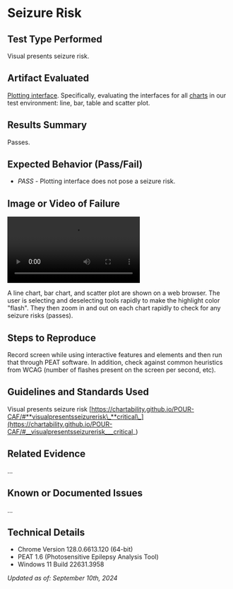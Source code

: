 # Seizure Risk

## Test Type Performed

Visual presents seizure risk.

## Artifact Evaluated

[Plotting interface](https://docs.bokeh.org/en/latest/docs/user_guide/basic.html#ug-basic). Specifically, evaluating the interfaces for all [charts](https://quansight-labs.github.io/bokeh-a11y-audit/#_ts1723552414769) in our test environment: line, bar, table and scatter plot.

## Results Summary

Passes.

## Expected Behavior (Pass/Fail)

- _PASS_ - Plotting interface does not pose a seizure risk.

## Image or Video of Failure

<video controls src="../assets/plotting-interface_PEAT-seisure.mp4" title="Plotting-interface_PEAT-test"></video>

<p>A line chart, bar chart, and scatter plot are shown on a web browser. The user is selecting and deselecting tools rapidly to make the highlight color "flash". They then zoom in and out on each chart rapidly to check for any seizure risks (passes).</p>

## Steps to Reproduce

Record screen while using interactive features and elements and then run that through PEAT software. In addition, check against common heuristics from WCAG (number of flashes present on the screen per second, etc).

## Guidelines and Standards Used

Visual presents seizure risk [https://chartability.github.io/POUR-CAF/#**visualpresentsseizurerisk\_**critical\_](https://chartability.github.io/POUR-CAF/#__visualpresentsseizurerisk___critical_)

## Related Evidence

...

## Known or Documented Issues

...

## Technical Details

- Chrome Version 128.0.6613.120 (64-bit)
- PEAT 1.6 (Photosensitive Epilepsy Analysis Tool)
- Windows 11 Build 22631.3958

_Updated as of: September 10th, 2024_

<!-- ## Notes
A seasoned SR (screen reader) user could have the knowledge to navigate and explore webpages and graphs with more nuance, whether through manual mode switching, certain key shortcuts, etc. These tests are done by a sighted user with the SR’s default options and performed as if a new or beginner user is interacting with these elements. We would expect that all users could be able to navigate smoothly, regardless of experience levels.  -->
